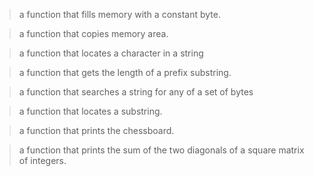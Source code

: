 >a function that fills memory with a constant byte.

>a function that copies memory area.

>a function that locates a character in a string

>a function that gets the length of a prefix substring.

>a function that searches a string for any of a set of bytes

>a function that locates a substring.

>a function that prints the chessboard.

>a function that prints the sum of the two diagonals of a square matrix of integers.


